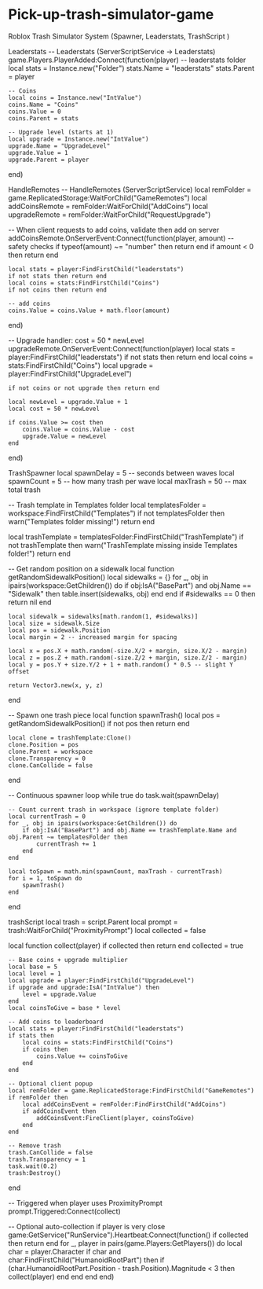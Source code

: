 # Pick-up-trash-simulator-game
Roblox Trash Simulator System (Spawner, Leaderstats, TrashScript )



Leaderstats
-- Leaderstats (ServerScriptService -> Leaderstats)
game.Players.PlayerAdded:Connect(function(player)
	-- leaderstats folder
	local stats = Instance.new("Folder")
	stats.Name = "leaderstats"
	stats.Parent = player

	-- Coins
	local coins = Instance.new("IntValue")
	coins.Name = "Coins"
	coins.Value = 0
	coins.Parent = stats

	-- Upgrade level (starts at 1)
	local upgrade = Instance.new("IntValue")
	upgrade.Name = "UpgradeLevel"
	upgrade.Value = 1
	upgrade.Parent = player
end)


HandleRemotes
-- HandleRemotes (ServerScriptService)
local remFolder = game.ReplicatedStorage:WaitForChild("GameRemotes")
local addCoinsRemote = remFolder:WaitForChild("AddCoins")
local upgradeRemote = remFolder:WaitForChild("RequestUpgrade")

-- When client requests to add coins, validate then add on server
addCoinsRemote.OnServerEvent:Connect(function(player, amount)
	-- safety checks
	if typeof(amount) ~= "number" then return end
	if amount < 0 then return end

	local stats = player:FindFirstChild("leaderstats")
	if not stats then return end
	local coins = stats:FindFirstChild("Coins")
	if not coins then return end

	-- add coins
	coins.Value = coins.Value + math.floor(amount)
end)

-- Upgrade handler: cost = 50 * newLevel
upgradeRemote.OnServerEvent:Connect(function(player)
	local stats = player:FindFirstChild("leaderstats")
	if not stats then return end
	local coins = stats:FindFirstChild("Coins")
	local upgrade = player:FindFirstChild("UpgradeLevel")

	if not coins or not upgrade then return end

	local newLevel = upgrade.Value + 1
	local cost = 50 * newLevel

	if coins.Value >= cost then
		coins.Value = coins.Value - cost
		upgrade.Value = newLevel
	end
end)


TrashSpawner
local spawnDelay = 5      -- seconds between waves
local spawnCount = 5      -- how many trash per wave
local maxTrash = 50       -- max total trash

-- Trash template in Templates folder
local templatesFolder = workspace:FindFirstChild("Templates")
if not templatesFolder then
	warn("Templates folder missing!")
	return
end

local trashTemplate = templatesFolder:FindFirstChild("TrashTemplate")
if not trashTemplate then
	warn("TrashTemplate missing inside Templates folder!")
	return
end

-- Get random position on a sidewalk
local function getRandomSidewalkPosition()
	local sidewalks = {}
	for _, obj in ipairs(workspace:GetChildren()) do
		if obj:IsA("BasePart") and obj.Name == "Sidewalk" then
			table.insert(sidewalks, obj)
		end
	end
	if #sidewalks == 0 then return nil end

	local sidewalk = sidewalks[math.random(1, #sidewalks)]
	local size = sidewalk.Size
	local pos = sidewalk.Position
	local margin = 2 -- increased margin for spacing

	local x = pos.X + math.random(-size.X/2 + margin, size.X/2 - margin)
	local z = pos.Z + math.random(-size.Z/2 + margin, size.Z/2 - margin)
	local y = pos.Y + size.Y/2 + 1 + math.random() * 0.5 -- slight Y offset

	return Vector3.new(x, y, z)
end

-- Spawn one trash piece
local function spawnTrash()
	local pos = getRandomSidewalkPosition()
	if not pos then return end

	local clone = trashTemplate:Clone()
	clone.Position = pos
	clone.Parent = workspace
	clone.Transparency = 0
	clone.CanCollide = false
end

-- Continuous spawner loop
while true do
	task.wait(spawnDelay)

	-- Count current trash in workspace (ignore template folder)
	local currentTrash = 0
	for _, obj in ipairs(workspace:GetChildren()) do
		if obj:IsA("BasePart") and obj.Name == trashTemplate.Name and obj.Parent ~= templatesFolder then
			currentTrash += 1
		end
	end

	local toSpawn = math.min(spawnCount, maxTrash - currentTrash)
	for i = 1, toSpawn do
		spawnTrash()
	end
end

trashScript
local trash = script.Parent
local prompt = trash:WaitForChild("ProximityPrompt")
local collected = false

local function collect(player)
	if collected then return end
	collected = true

	-- Base coins + upgrade multiplier
	local base = 5
	local level = 1
	local upgrade = player:FindFirstChild("UpgradeLevel")
	if upgrade and upgrade:IsA("IntValue") then
		level = upgrade.Value
	end
	local coinsToGive = base * level

	-- Add coins to leaderboard
	local stats = player:FindFirstChild("leaderstats")
	if stats then
		local coins = stats:FindFirstChild("Coins")
		if coins then
			coins.Value += coinsToGive
		end
	end

	-- Optional client popup
	local remFolder = game.ReplicatedStorage:FindFirstChild("GameRemotes")
	if remFolder then
		local addCoinsEvent = remFolder:FindFirstChild("AddCoins")
		if addCoinsEvent then
			addCoinsEvent:FireClient(player, coinsToGive)
		end
	end

	-- Remove trash
	trash.CanCollide = false
	trash.Transparency = 1
	task.wait(0.2)
	trash:Destroy()
end

-- Triggered when player uses ProximityPrompt
prompt.Triggered:Connect(collect)

-- Optional auto-collection if player is very close
game:GetService("RunService").Heartbeat:Connect(function()
	if collected then return end
	for _, player in pairs(game.Players:GetPlayers()) do
		local char = player.Character
		if char and char:FindFirstChild("HumanoidRootPart") then
			if (char.HumanoidRootPart.Position - trash.Position).Magnitude < 3 then
				collect(player)
			end
		end
	end
end)

